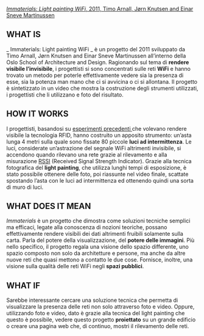 [_Immaterials: Light painting WiFi_, 2011, Timo Arnall, Jørn Knutsen and Einar Sneve Martinussen](http://www.nearfield.org/2011/02/wifi-light-painting) 
## WHAT IS
_ Immaterials: Light painting WiFi _ è un progetto del 2011 sviluppato da Timo Arnall, Jørn Knutsen and Einar Sneve Martinussen all’interno della Oslo School of Architecture and Design. Ragionando sul tema di **rendere visibile l’invisibile**, i progettisti si sono concentrati sulle reti **WiFi** e hanno trovato un metodo per poterle effettivamente vedere sia la presenza di esse, sia la potenza man mano che ci si avvicina o ci si allontana. Il progetto è sintetizzato in un video che mostra la costruzione degli strumenti utilizzati, i progettisti che li utilizzano e foto del risultato.

## HOW IT WORKS
I progettisti, basandosi su [esperimenti precedenti ](http://www.nearfield.org/2009/10/immaterials-the-ghost-in-the-field) che volevano rendere visibile la tecnologia RFID, hanno costruito un apposito strumento: un’asta lunga 4 metri sulla quale sono fissate 80 piccole **luci ad intermittenza**. Le luci, considerate un’astrazione del segnale WiFi altrimenti invisibile, si accendono quando rilevano una rete grazie al rilevamento e alla misurazione [RSSI]( https://en.wikipedia.org/wiki/Received_signal_strength_indication) (Received Signal Strength Indicator). Grazie alla tecnica fotografica del **light painting**, che utilizza lunghi tempi di esposizione, è stato possibile ottenere delle foto, poi riassunte nel video finale, scattate spostando l’asta con le luci ad intermittenza ed ottenendo quindi una sorta di muro di luci.

## WHAT DOES IT MEAN
_Immaterials_ è un progetto che dimostra come soluzioni tecniche semplici ma efficaci, legate alla conoscenza di nozioni teoriche, possano effettivamente rendere visibili dei dati altrimenti fruibili solamente sulla carta. Parla del potere della visualizzazione, del **potere delle immagini**.
Più nello specifico, il progetto regala una visione dello spazio differente, uno spazio composto non solo da architetture e persone, ma anche da altre nuove reti che quasi mettono a contatto le due cose. Fornisce, inoltre, una visione sulla qualità delle reti WiFi negli **spazi pubblici**. 

## WHAT IF
Sarebbe interessante cercare una soluzione tecnica che permetta di visualizzare la presenza delle reti non solo attraverso foto e video. Oppure, utilizzando foto e video, dato è grazie alla tecnica del light painting che questo è possibile, vedere questo progetto **proiettato** su un grande edificio o creare una pagina web che, di continuo, mostri il rilevamento delle reti.
